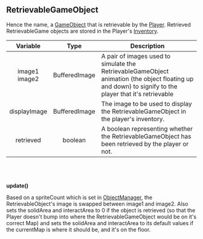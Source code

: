 ## RetrievableGameObject

Hence the name, a [GameObject](gameobject.md) that is retrievable by the [Player](player.md). Retrieved RetrievableGame
objects are stored in the Player's [Inventory](inventory.md).

|     Variable      |     Type      | Description                                                                                                                                                                                                                                                              |
|:-----------------:|:-------------:|--------------------------------------------------------------------------------------------------------------------------------------------------------------------------------------------------------------------------------------------------------------------------|
| image1<br/>image2 | BufferedImage | A pair of images used to simulate the RetrievableGameObject animation (the object floating up and down) to signify to the player that it's retrievable                                                                                                                   |
|   displayImage    | BufferedImage | The image to be used to display the RetrievableGameObject in the player's inventory.                                                                                                                                                                                     |
|     retrieved     |    boolean    | A boolean representing whether the RetrievableGameObject has been retrieved by the player or not.                                                                                                                                                                        |

\
\
\
__update()__

Based on a spriteCount which is set in [ObjectManager](objectmanager.md), the RetrievableObject's image is swapped between image1 and image2. Also sets
the solidArea and interactArea to 0 if the object is retrieved (so that the Player doesn't bump into where the RetrievableGameObject would be on it's correct Map)
and sets the solidArea and interactArea to its default values if the currentMap is where it should be, and it's on the floor.

